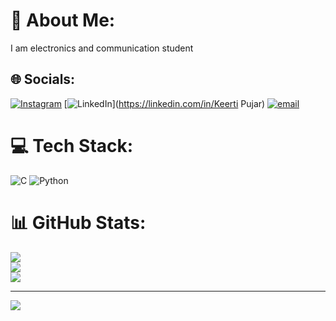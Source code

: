 # 💫 About Me:
I am electronics and communication student


## 🌐 Socials:
[![Instagram](https://img.shields.io/badge/Instagram-%23E4405F.svg?logo=Instagram&logoColor=white)](https://instagram.com/_keerti_01) [![LinkedIn](https://img.shields.io/badge/LinkedIn-%230077B5.svg?logo=linkedin&logoColor=white)](https://linkedin.com/in/Keerti Pujar) [![email](https://img.shields.io/badge/Email-D14836?logo=gmail&logoColor=white)](mailto:keertipujar31@gmail.com ) 

# 💻 Tech Stack:
![C](https://img.shields.io/badge/c-%2300599C.svg?style=flat&logo=c&logoColor=white) ![Python](https://img.shields.io/badge/python-3670A0?style=flat&logo=python&logoColor=ffdd54)
# 📊 GitHub Stats:
![](https://github-readme-stats.vercel.app/api?username=keertipujar&theme=radical&hide_border=false&include_all_commits=false&count_private=false)<br/>
![](https://nirzak-streak-stats.vercel.app/?user=keertipujar&theme=radical&hide_border=false)<br/>
![](https://github-readme-stats.vercel.app/api/top-langs/?username=keertipujar&theme=radical&hide_border=false&include_all_commits=false&count_private=false&layout=compact)

---
[![](https://visitcount.itsvg.in/api?id=keertipujar&icon=0&color=0)](https://visitcount.itsvg.in)

<!-- Proudly created with GPRM ( https://gprm.itsvg.in ) -->

<!-- Proudly created with GPRM ( https://gprm.itsvg.in ) -->

